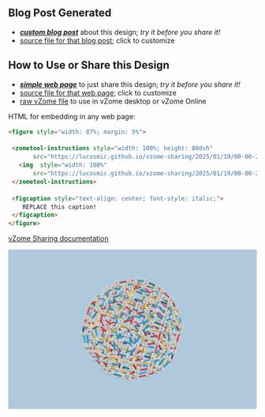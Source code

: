 
## Blog Post Generated

 - [***custom blog post***](<https://lucosmic.github.io/vzome-sharing/2025/01/19/PRJ-HYP-mod1-hyperdo-00-00-25.html>) about this design; *try it before you share it!*
 - [source file for that blog post](<https://github.com/lucosmic/vzome-sharing/edit/main/_posts/2025-01-19-PRJ-HYP-mod1-hyperdo-00-00-25.md>); click to customize
 


## How to Use or Share this Design

 - [***simple web page***](<https://lucosmic.github.io/vzome-sharing/2025/01/19/00-00-25-PRJ-HYP-mod1-hyperdo/>) to just share this design; *try it before you share it!*
 - [source file for that web page](<https://github.com/lucosmic/vzome-sharing/edit/main/2025/01/19/00-00-25-PRJ-HYP-mod1-hyperdo/index.md>); click to customize
 - [raw vZome file](<https://raw.githubusercontent.com/lucosmic/vzome-sharing/main/2025/01/19/00-00-25-PRJ-HYP-mod1-hyperdo/PRJ-HYP-mod1-hyperdo.vZome>) to use in vZome desktop or vZome Online
 
 HTML for embedding in any web page:
 ```html
<figure style="width: 87%; margin: 5%">
  
  <zometool-instructions style="width: 100%; height: 80dvh"
        src="https://lucosmic.github.io/vzome-sharing/2025/01/19/00-00-25-PRJ-HYP-mod1-hyperdo/PRJ-HYP-mod1-hyperdo.vZome" >
    <img  style="width: 100%"
        src="https://lucosmic.github.io/vzome-sharing/2025/01/19/00-00-25-PRJ-HYP-mod1-hyperdo/PRJ-HYP-mod1-hyperdo.png" >
  </zometool-instructions>

  <figcaption style="text-align: center; font-style: italic;">
     REPLACE this caption!
  </figcaption>
</figure>

 ```

[vZome Sharing documentation](https://vzome.github.io/vzome/sharing.html#how-it-works)

![Image](<PRJ-HYP-mod1-hyperdo.png>)

